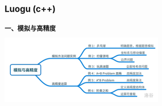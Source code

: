 # Luogu (c++)



## 一、模拟与高精度

![](.assets/%E6%A8%A1%E6%8B%9F%E4%B8%8E%E9%AB%98%E7%B2%BE%E5%BA%A6.png)